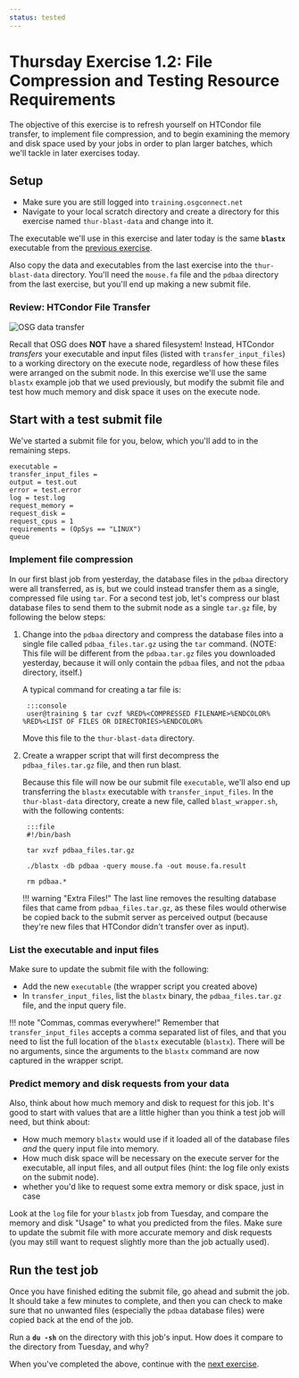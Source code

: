 ```yaml
---
status: tested
---
```


Thursday Exercise 1.2: File Compression and Testing Resource Requirements
==================================================


The objective of this exercise is to refresh yourself on HTCondor file transfer, to implement file compression, and to
begin examining the memory and disk space used by your jobs in order to plan larger batches, which we'll tackle in later
exercises today.

Setup
-----

-   Make sure you are still logged into `training.osgconnect.net`
-   Navigate to your local scratch directory and create a directory for this exercise named `thur-blast-data` and change
    into it.

The executable we'll use in this exercise and later today is the same **`blastx`** executable from the
[previous exercise](/materials/day4/part1-ex1-data-needs.md).

Also copy the data and executables from the last exercise into the `thur-blast-data` directory.
You'll need the `mouse.fa` file and the `pdbaa` directory from the last exercise, but you'll end up making a new submit
file.

### Review: HTCondor File Transfer

![OSG data transfer](/materials/day4/files/osgus18-day4-part2-ex2-data-transfer.jpg)

Recall that OSG does **NOT** have a shared filesystem!  Instead, HTCondor *transfers* your executable and input files
(listed with `transfer_input_files`) to a working directory on the execute node, regardless of how these files were
arranged on the submit node.  In this exercise we'll use the same `blastx` example job that we used previously, but
modify the submit file and test how much memory and disk space it uses on the execute node.

Start with a test submit file
-----------------------------

We've started a submit file for you, below, which you'll add to in the remaining steps.

``` file
executable = 
transfer_input_files = 
output = test.out
error = test.error
log = test.log
request_memory = 
request_disk = 
request_cpus = 1
requirements = (OpSys == "LINUX")
queue
```

### Implement file compression

In our first blast job from yesterday, the database files in the `pdbaa` directory were all transferred, as is, but we
could instead transfer them as a single, compressed file using `tar`.
For a second test job, let's compress our blast database files to send them to the submit node as a single `tar.gz`
file, by following the below steps:

1. Change into the `pdbaa` directory and compress the database files into a single file called `pdbaa_files.tar.gz`
   using the `tar` command.
   (NOTE: This file will be different from the `pdbaa.tar.gz` files you downloaded yesterday, because it will only
   contain the `pdbaa` files, and not the `pdbaa` directory, itself.)

    A typical command for creating a tar file is:

        :::console
        user@training $ tar cvzf %RED%<COMPRESSED FILENAME>%ENDCOLOR% %RED%<LIST OF FILES OR DIRECTORIES>%ENDCOLOR%


    Move this file to the `thur-blast-data` directory.

2. Create a wrapper script that will first decompress the `pdbaa_files.tar.gz` file, and then run blast.

    Because this file will now be our submit file `executable`, we'll also end up transferring the `blastx` executable
    with `transfer_input_files`.
    In the `thur-blast-data` directory, create a new file, called `blast_wrapper.sh`, with the following contents:

        :::file
        #!/bin/bash
        
        tar xvzf pdbaa_files.tar.gz
        
        ./blastx -db pdbaa -query mouse.fa -out mouse.fa.result
        
        rm pdbaa.*


    !!! warning "Extra Files!"
        The last line removes the resulting database files that came from `pdbaa_files.tar.gz`, as these files would
        otherwise be copied back to the submit server as perceived output (because they're new files that HTCondor
        didn't transfer over as input).

### List the executable and input files

Make sure to update the submit file with the following:

-   Add the new `executable` (the wrapper script you created above)
-   In `transfer_input_files`, list the `blastx` binary, the `pdbaa_files.tar.gz` file, and the input query file.

!!! note "Commas, commas everywhere!"
    Remember that `transfer_input_files` accepts a comma separated list of files, and that you need to list the full
    location of the `blastx` executable (`blastx`).
    There will be no arguments, since the arguments to the `blastx` command are now captured in the wrapper script.

### Predict memory and disk requests from your data

Also, think about how much memory and disk to request for this job.
It's good to start with values that are a little higher than you think a test job will need, but think about:

-   How much memory `blastx` would use if it loaded all of the database files *and* the query input file into memory.
-   How much disk space will be necessary on the execute server for the executable, all input files, and all output
    files (hint: the log file only exists on the submit node).
-   whether you'd like to request some extra memory or disk space, just in case

Look at the `log` file for your `blastx` job from Tuesday, and compare the memory and disk "Usage" to what you predicted
from the files.
Make sure to update the submit file with more accurate memory and disk requests (you may still want to request slightly
more than the job actually used).

Run the test job
----------------

Once you have finished editing the submit file, go ahead and submit the job.
It should take a few minutes to complete, and then you can check to make sure that no unwanted files (especially the
`pdbaa` database files) were copied back at the end of the job.

Run a **`du -sh`** on the directory with this job's input.
How does it compare to the directory from Tuesday, and why?

When you've completed the above, continue with the [next exercise](/materials/day4/part1-ex3-blast-split).


